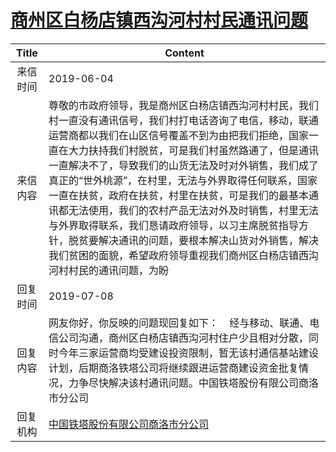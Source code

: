 # <a href="http://www.shangluo.gov.cn/zmhd/ldxxxx.jsp?urltype=leadermail.LeaderMailContentUrl&wbtreeid=1112&leadermailid=5294">商州区白杨店镇西沟河村村民通讯问题</a>
| Title |                                                                                                                                                        Content                                                                                                                                                        |
|:-----:|-----------------------------------------------------------------------------------------------------------------------------------------------------------------------------------------------------------------------------------------------------------------------------------------------------------------------|
| 来信时间  | 2019-06-04                                                                                                                                                                                                                                                                                                            |
| 来信内容  | 尊敬的市政府领导，我是商州区白杨店镇西沟河村村民，我们村一直没有通讯信号，我们村打电话咨询了电信，移动，联通运营商都以我们在山区信号覆盖不到为由把我们拒绝，国家一直在大力扶持我们村脱贫，可是我们村虽然路通了，但是通讯一直解决不了，导致我们的山货无法及时对外销售，我们成了真正的“世外桃源”，在村里，无法与外界取得任何联系，国家一直在扶贫，政府在扶贫，村里在扶贫，可是我们的最基本通讯都无法使用，我们的农村产品无法对外及时销售，村里无法与外界取得联系，我们恳请政府领导，以习主席脱贫指导方针，脱贫要解决通讯的问题，要根本解决山货对外销售，解决我们贫困的面貌，希望政府领导重视我们商州区白杨店镇西沟河村村民的通讯问题，为盼 |
| 回复时间  | 2019-07-08                                                                                                                                                                                                                                                                                                            |
| 回复内容  | 网友你好，你反映的问题现回复如下：    经与移动、联通、电信公司沟通，商州区白杨店镇西沟河村住户少且相对分散，同时今年三家运营商均受建设投资限制，暂无该村通信基站建设计划，后期商洛铁塔公司将继续跟进运营商建设资金批复情况，力争尽快解决该村通讯问题。中国铁塔股份有限公司商洛市分公司                                                                                                                                                                         |
| 回复机构  | <a href="../../category/agencies/中国铁塔股份有限公司商洛市分公司.md">中国铁塔股份有限公司商洛市分公司</a>                                                                                                                                                                                                                                            |